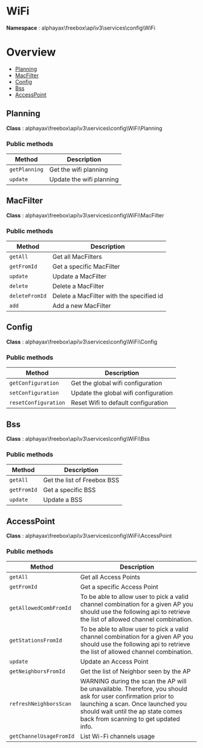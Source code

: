 # WiFi

**Namespace**  : alphayax\freebox\api\v3\services\config\WiFi

# Overview

- [Planning](WiFi.md#Planning)
- [MacFilter](WiFi.md#MacFilter)
- [Config](WiFi.md#Config)
- [Bss](WiFi.md#Bss)
- [AccessPoint](WiFi.md#AccessPoint)


<a name="Planning"></a>
## Planning

**Class**  : alphayax\freebox\api\v3\services\config\WiFi\Planning

### Public methods

| Method | Description |
|---|---|
| `getPlanning` | Get the wifi planning | 
| `update` | Update the wifi planning | 

<a name="MacFilter"></a>
## MacFilter

**Class**  : alphayax\freebox\api\v3\services\config\WiFi\MacFilter

### Public methods

| Method | Description |
|---|---|
| `getAll` | Get all MacFilters | 
| `getFromId` | Get a specific MacFilter | 
| `update` | Update a MacFilter | 
| `delete` | Delete a MacFilter | 
| `deleteFromId` | Delete a MacFilter with the specified id | 
| `add` | Add a new MacFilter | 

<a name="Config"></a>
## Config

**Class**  : alphayax\freebox\api\v3\services\config\WiFi\Config

### Public methods

| Method | Description |
|---|---|
| `getConfiguration` | Get the global wifi configuration | 
| `setConfiguration` | Update the global wifi configuration | 
| `resetConfiguration` | Reset Wifi to default configuration | 

<a name="Bss"></a>
## Bss

**Class**  : alphayax\freebox\api\v3\services\config\WiFi\Bss

### Public methods

| Method | Description |
|---|---|
| `getAll` | Get the list of Freebox BSS | 
| `getFromId` | Get a specific BSS | 
| `update` | Update a BSS | 

<a name="AccessPoint"></a>
## AccessPoint

**Class**  : alphayax\freebox\api\v3\services\config\WiFi\AccessPoint

### Public methods

| Method | Description |
|---|---|
| `getAll` | Get all Access Points | 
| `getFromId` | Get a specific Access Point | 
| `getAllowedCombFromId` | To be able to allow user to pick a valid channel combination for a given AP you should use the following api to retrieve the list of allowed channel combination. | 
| `getStationsFromId` | To be able to allow user to pick a valid channel combination for a given AP you should use the following api to retrieve the list of allowed channel combination. | 
| `update` | Update an Access Point | 
| `getNeighborsFromId` | Get the list of Neighbor seen by the AP | 
| `refreshNeighborsScan` | WARNING during the scan the AP will be unavailable. Therefore, you should ask for user confirmation prior to launching a scan. Once launched you should wait until the ap state comes back from scanning to get updated info. | 
| `getChannelUsageFromId` | List Wi-Fi channels usage | 
